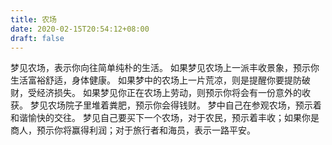 ```yaml
---
title: 农场
date: 2020-02-15T20:54:12+08:00
draft: false
---
```


梦见农场，表示你向往简单纯朴的生活。
如果梦见农场上一派丰收景象，预示你生活富裕舒适，身体健康。
如果梦中的农场上一片荒凉，则是提醒你要提防破财，受经济损失。
如果梦见你正在农场上劳动，则预示你将会有一份意外的收获。
梦见农场院子里堆着粪肥，预示你会得钱财。
梦中自己在参观农场，预示着和谐愉快的交往。
梦见自己要买下一个农场，对于农民，预示着丰收；如果你是商人，预示你将赢得利润；对于旅行者和海员，表示一路平安。
